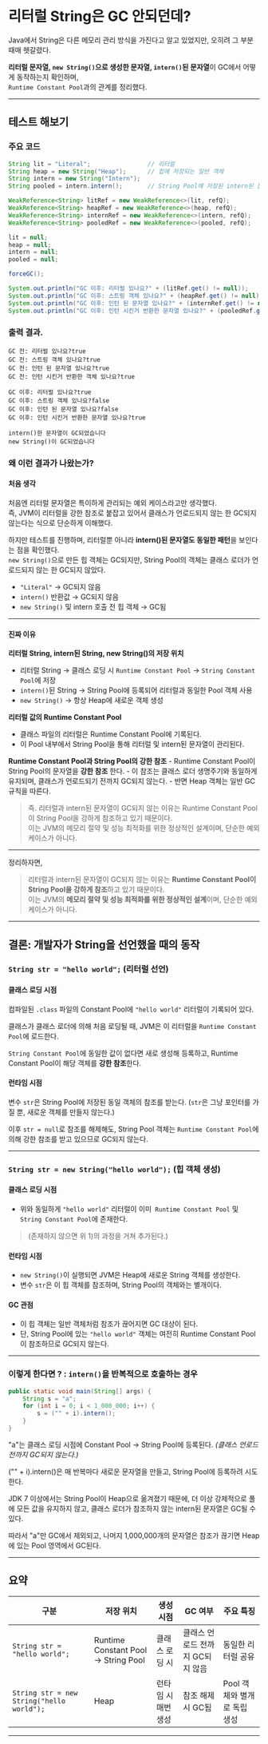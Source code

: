 # 리터럴 String은 GC 안되던데?

Java에서 String은 다른 메모리 관리 방식을 가진다고 알고 있었지만, 오히려 그 부분때매 헷갈렸다.

**리터럴 문자열, `new String()`으로 생성한 문자열, `intern()`된 문자열**이 GC에서 어떻게 동작하는지 확인하며,  
`Runtime Constant Pool`과의 관계를 정리했다.

---

## 테스트 해보기

### 주요 코드

```java
String lit = "Literal";                // 리터럴
String heap = new String("Heap");      // 힙에 저장되는 일반 객체
String intern = new String("Intern");
String pooled = intern.intern();       // String Pool에 저장된 intern된 문자열

WeakReference<String> litRef = new WeakReference<>(lit, refQ);
WeakReference<String> heapRef = new WeakReference<>(heap, refQ);
WeakReference<String> internRef = new WeakReference<>(intern, refQ);
WeakReference<String> pooledRef = new WeakReference<>(pooled, refQ);

lit = null;
heap = null;
intern = null;
pooled = null;

forceGC();

System.out.println("GC 이후: 리터럴 있나요?" + (litRef.get() != null));
System.out.println("GC 이후: 스트링 객체 있나요?" + (heapRef.get() != null)); 
System.out.println("GC 이후: 인턴 된 문자열 있나요?" + (internRef.get() != null)); 
System.out.println("GC 이후: 인턴 시킨거 반환한 문자열 있나요?" + (pooledRef.get() != null));

```
### 출력 결과.

```text
GC 전: 리터럴 있나요?true
GC 전: 스트링 객체 있나요?true
GC 전: 인턴 된 문자열 있나요?true
GC 전: 인턴 시킨거 반환한 객체 있나요?true

GC 이후: 리터럴 있나요?true
GC 이후: 스트링 객체 있나요?false
GC 이후: 인턴 된 문자열 있나요?false
GC 이후: 인턴 시킨거 반환한 문자열 있나요?true

intern()한 문자열이 GC되었습니다
new String()이 GC되었습니다

```

### 왜 이런 결과가 나왔는가?

#### 처음 생각
처음엔 리터럴 문자열은 특이하게 관리되는 예외 케이스라고만 생각했다.  
즉, JVM이 리터럴을 강한 참조로 붙잡고 있어서 클래스가 언로드되지 않는 한 GC되지 않는다는 식으로 단순하게 이해했다.


하지만 테스트를 진행하며, 리터럴뿐 아니라 **intern()된 문자열도 동일한 패턴**을 보인다는 점을 확인했다.  
`new String()`으로 만든 힙 객체는 GC되지만, String Pool의 객체는 클래스 로더가 언로드되지 않는 한 GC되지 않았다.

- `"Literal"` → GC되지 않음
- `intern()` 반환값 → GC되지 않음
- `new String()` 및 intern 호출 전 힙 객체 → GC됨

---

#### 진짜 이유

**리터럴 String, intern된 String, new String()의 저장 위치**
   
 - 리터럴 String -> 클래스 로딩 시 `Runtime Constant Pool` -> `String Constant Pool`에 저장
 - `intern()`된 String -> String Pool에 등록되어 리터럴과 동일한 Pool 객체 사용
 - `new String()` → 항상 Heap에 새로운 객체 생성

**리터럴 값의 Runtime Constant Pool**

- 클래스 파일의 리터럴은 Runtime Constant Pool에 기록된다.
- 이 Pool 내부에서 String Pool을 통해 리터럴 및 intern된 문자열이 관리된다.


**Runtime Constant Pool과 String Pool의 강한 참조**
    - Runtime Constant Pool이 String Pool의 문자열을 **강한 참조** 한다.
    - 이 참조는 클래스 로더 생명주기와 동일하게 유지되며, 클래스가 언로드되기 전까지 GC되지 않는다.
    - 반면 Heap 객체는 일반 GC 규칙을 따른다.
> 즉.
> 리터럴과 intern된 문자열이 GC되지 않는 이유는 Runtime Constant Pool이 String Pool을 강하게 참조하고 있기 때문이다.  
> 이는 JVM의 메모리 절약 및 성능 최적화를 위한 정상적인 설계이며, 단순한 예외 케이스가 아니다.

---

정리하자면,
> 리터럴과 intern된 문자열이 GC되지 않는 이유는 **Runtime Constant Pool이 String Pool을 강하게 참조**하고 있기 때문이다.  
> 이는 JVM의 **메모리 절약 및 성능 최적화를 위한 정상적인 설계**이며, 단순한 예외 케이스가 아니다.
---

## 결론: 개발자가 String을 선언했을 때의 동작

### `String str = "hello world";` (리터럴 선언)

#### 클래스 로딩 시점

컴파일된 `.class` 파일의 Constant Pool에 `"hello world"` 리터럴이 기록되어 있다. 

클래스가 클래스 로더에 의해 처음 로딩될 때, JVM은 이 리터럴을 `Runtime Constant Pool`에 로드한다.

`String Constant Pool`에 동일한 값이 없다면 새로 생성해 등록하고, Runtime Constant Pool이 해당 객체를 **강한 참조**한다.

#### 런타임 시점

변수 `str`은 String Pool에 저장된 동일 객체의 참조를 받는다.   (`str`은 그냥 포인터를 가질 뿐, 새로운 객체를 만들지 않는다.)

이후 `str = null`로 참조를 해제해도, String Pool 객체는 `Runtime Constant Pool`에 의해 강한 참조를 받고 있으므로 GC되지 않는다.

---

### `String str = new String("hello world");` (힙 객체 생성)

#### 클래스 로딩 시점

- 위와 동일하게 `"hello world"` 리터럴이 이미` Runtime Constant Pool` 및 `String Constant Pool`에 존재한다.
> (존재하지 않으면 위 1)의 과정을 거쳐 추가된다.)

#### 런타임 시점

- `new String()`이 실행되면 JVM은 Heap에 새로운 String 객체를 생성한다. 
- 변수 `str`은 이 힙 객체를 참조하며, String Pool의 객체와는 별개이다.

#### GC 관점

- 이 힙 객체는 일반 객체처럼 참조가 끊어지면 GC 대상이 된다.
- 단, String Pool에 있는 `"hello world"` 객체는 여전히 Runtime Constant Pool이 참조하므로 GC되지 않는다.


--- 

### 이렇게 한다면 ? : `intern()`을 반복적으로 호출하는 경우

```java
public static void main(String[] args) {
    String s = "a";
    for (int i = 0; i < 1_000_000; i++) {
        s = ("" + i).intern();
    }
}
```

"a"는 클래스 로딩 시점에 Constant Pool → String Pool에 등록된다. _(클래스 언로드 전까지 GC되지 않는다.)_

("" + i).intern()은 매 반복마다 새로운 문자열을 만들고, String Pool에 등록하려 시도한다.

JDK 7 이상에서는 String Pool이 Heap으로 옮겨졌기 때문에, 더 이상 강제적으로 풀에 모든 값을 유지하지 않고, 클래스 로더가 참조하지 않는 intern된 문자열은 GC될 수 있다.

따라서 "a"만 GC에서 제외되고, 나머지 1,000,000개의 문자열은 참조가 끊기면 Heap에 있는 Pool 영역에서 GC된다.

---

## 요약

| 구분 | 저장 위치 | 생성 시점 | GC 여부 | 주요 특징 |
|------|-----------|-----------|---------|-----------|
| `String str = "hello world";` | Runtime Constant Pool → String Pool | 클래스 로딩 시 | 클래스 언로드 전까지 GC되지 않음 | 동일한 리터럴 공유 |
| `String str = new String("hello world");` | Heap | 런타임 시 매번 생성 | 참조 해제 시 GC됨 | Pool 객체와 별개로 독립 생성 |

---

